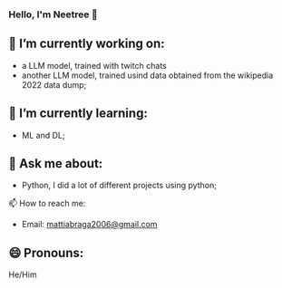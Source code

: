 ### Hello, I'm Neetree 👋

## 🔭 I’m currently working on:

- a LLM model, trained with twitch chats
- another LLM model, trained usind data obtained from the wikipedia 2022 data dump;

## 🌱 I’m currently learning:

- ML and DL;

## 💬 Ask me about:

- Python, I did a lot of different projects using python;

📫 How to reach me:

- Email: mattiabraga2006@gmail.com

## 😄 Pronouns:
He/Him

<!--
**Neetre/Neetre** is a ✨ _special_ ✨ repository because its `README.md` (this file) appears on your GitHub profile.

Here are some ideas to get you started:

- 🔭 I’m currently working on ...
- 🌱 I’m currently learning ...
- 👯 I’m looking to collaborate on ...
- 🤔 I’m looking for help with ...
- 💬 Ask me about ...
- 📫 How to reach me: ...
- 😄 Pronouns: ...
- ⚡ Fun fact: ...
-->


